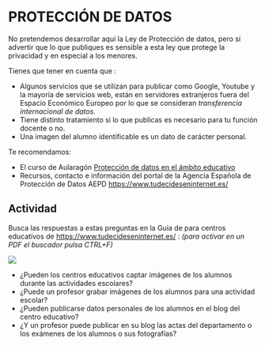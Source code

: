 # PROTECCIÓN DE DATOS

No pretendemos desarrollar aquí la Ley de Protección de datos, pero sí advertir que lo que publiques es sensible a esta ley que protege la privacidad y en especial a los menores.

Tienes que tener en cuenta que :

* Algunos servicios que se utilizan para publicar como Google, Youtube y la mayoría de servicios web, están en servidores extranjeros fuera del Espacio Económico Europeo por lo que se consideran *transferencia internacional de datos*.
* Tiene distinto tratamiento si lo que publicas es necesario para tu función docente o no.
* Una imagen del alumno identificable es un dato de carácter personal.

Te recomendamos:

* El curso de Aularagón [Protección de datos en el ámbito educativo](https://moodle.catedu.es/course/view.php?id=1044)
* Recursos, contacto e información del portal de la Agencia Española de Protección de Datos AEPD https://www.tudecideseninternet.es/

## Actividad

Busca las respuestas a estas preguntas en la Guia de para centros educativos de https://www.tudecideseninternet.es/ : *(para activar en un PDF el buscador pulsa CTRL+F)*

![](https://moodle.catedu.es/pluginfile.php/126606/mod_url/intro/2020-12-05%2009_26_05-Window.png)

* ¿Pueden los centros educativos captar imágenes de los alumnos durante las actividades escolares?
* ¿Puede un profesor grabar imágenes de los alumnos para una actividad escolar?
* ¿Pueden publicarse datos personales de los alumnos en el blog del centro educativo?
* ¿Y un profesor puede publicar en su blog las actas del departamento o los exámenes de los alumnos o sus fotografías?
